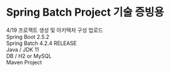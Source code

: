 # Spring Batch Project 기술 증빙용

4/19 프로젝트 생성 및 아키텍처 구성 업로드</br>
Spring Boot 2.5.2 </br>
Spring Batch 4.2.4 RELEASE </br>
Java / JDK 11 </br>
DB / H2 or MySQL </br>
Maven Project




